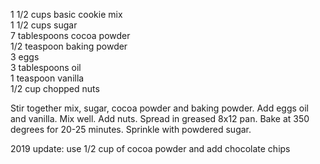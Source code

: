 ---
---


1 1/2 cups basic cookie mix  
1 1/2 cups sugar  
7 tablespoons cocoa powder  
1/2 teaspoon baking powder  
3 eggs  
3 tablespoons oil  
1 teaspoon vanilla  
1/2 cup chopped nuts  

Stir together mix, sugar, cocoa powder and baking powder. Add eggs oil and vanilla. Mix well. 
Add nuts. Spread in greased 8x12 pan. Bake at 350 degrees for 20-25 minutes. Sprinkle with 
powdered sugar. 


2019 update: use 1/2 cup of cocoa powder and add chocolate chips
